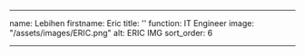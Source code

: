 ---

name: Lebihen
firstname: Eric
title: ''
function: IT Engineer
image: "/assets/images/ERIC.png"
alt: ERIC IMG
sort_order: 6

---